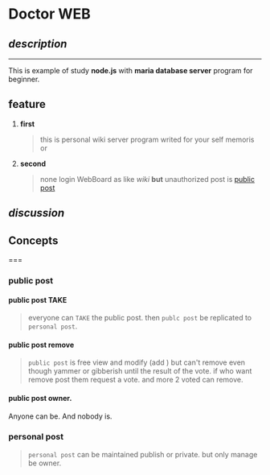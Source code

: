 # **Doctor WEB**

## *description*
---
This is example of study **node.js** with **maria database server** program for beginner.

## feature
1. **first**
    > this is personal wiki server program 
    > writed for your self memoris or 
1. **second**
    > none login WebBoard as like *wiki* 
    > **but** unauthorized post is [public post](#public-post)

## *discussion*
> 

## Concepts
===
### public post
#### public post TAKE
> everyone can `TAKE` the public post. then `publc post` be replicated to `personal post`.
#### public post remove
> `public post` is free view and modify (add ) but can't remove even though yammer or gibberish until the result of the vote. if who want remove post them request a vote. and more 2 voted can remove. 

#### public post owner.
Anyone can be. And nobody is.

### personal post
> `personal post` can be maintained publish or private. but only manage be owner.